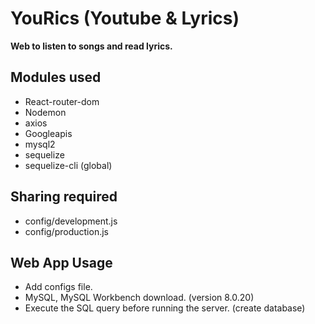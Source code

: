 # YouRics (Youtube & Lyrics)

**Web to listen to songs and read lyrics.**


## Modules used
 - React-router-dom  
 - Nodemon
 - axios
 - Googleapis
 - mysql2
 - sequelize
 - sequelize-cli (global)


## Sharing required
 - config/development.js
 - config/production.js


 ## Web App Usage
 - Add configs file.
 - MySQL, MySQL Workbench download. (version 8.0.20)
 - Execute the SQL query before running the server. (create database)